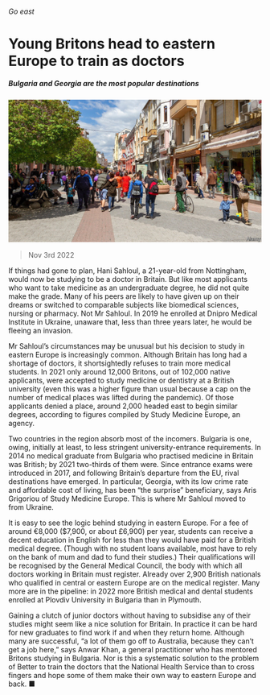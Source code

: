 ###### Go east

# Young Britons head to eastern Europe to train as doctors 

##### Bulgaria and Georgia are the most popular destinations 

![image](images/20221105_BRP503.jpg) 

> Nov 3rd 2022 

If things had gone to plan, Hani Sahloul, a 21-year-old from Nottingham, would now be studying to be a doctor in Britain. But like most applicants who want to take medicine as an undergraduate degree, he did not quite make the grade. Many of his peers are likely to have given up on their dreams or switched to comparable subjects like biomedical sciences, nursing or pharmacy. Not Mr Sahloul. In 2019 he enrolled at Dnipro Medical Institute in Ukraine, unaware that, less than three years later, he would be fleeing an invasion.

Mr Sahloul’s circumstances may be unusual but his decision to study in eastern Europe is increasingly common. Although Britain has long had a shortage of doctors, it shortsightedly refuses to train more medical students. In 2021 only around 12,000 Britons, out of 102,000 native applicants, were accepted to study medicine or dentistry at a British university (even this was a higher figure than usual because a cap on the number of medical places was lifted during the pandemic). Of those applicants denied a place, around 2,000 headed east to begin similar degrees, according to figures compiled by Study Medicine Europe, an agency.

Two countries in the region absorb most of the incomers. Bulgaria is one, owing, initially at least, to less stringent university-entrance requirements. In 2014 no medical graduate from Bulgaria who practised medicine in Britain was British; by 2021 two-thirds of them were. Since entrance exams were introduced in 2017, and following Britain’s departure from the EU, rival destinations have emerged. In particular, Georgia, with its low crime rate and affordable cost of living, has been “the surprise” beneficiary, says Aris Grigoriou of Study Medicine Europe. This is where Mr Sahloul moved to from Ukraine.

It is easy to see the logic behind studying in eastern Europe. For a fee of around €8,000 ($7,900, or about £6,900) per year, students can receive a decent education in English for less than they would have paid for a British medical degree. (Though with no student loans available, most have to rely on the bank of mum and dad to fund their studies.) Their qualifications will be recognised by the General Medical Council, the body with which all doctors working in Britain must register. Already over 2,900 British nationals who qualified in central or eastern Europe are on the medical register. Many more are in the pipeline: in 2022 more British medical and dental students enrolled at Plovdiv University in Bulgaria than in Plymouth.

Gaining a clutch of junior doctors without having to subsidise any of their studies might seem like a nice solution for Britain. In practice it can be hard for new graduates to find work if and when they return home. Although many are successful, “a lot of them go off to Australia, because they can’t get a job here,” says Anwar Khan, a general practitioner who has mentored Britons studying in Bulgaria. Nor is this a systematic solution to the problem of  Better to train the doctors that the National Health Service than to cross fingers and hope some of them make their own way to eastern Europe and back. ■


